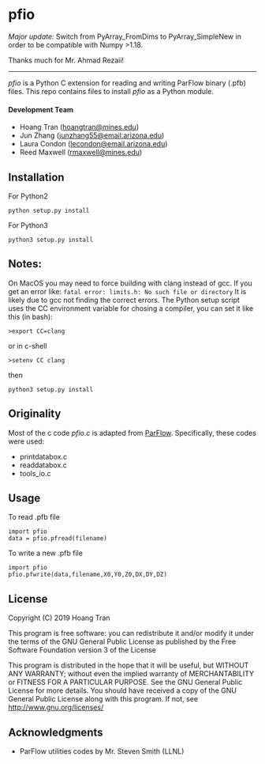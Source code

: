 pfio
=======

*Major update:*
Switch from PyArray_FromDims to PyArray_SimpleNew in order to be compatible with Numpy >1.18.

Thanks much for Mr. Ahmad Rezaii!

------------------------------

*pfio* is a Python C extension for reading and writing ParFlow binary (.pfb) files. This repo contains files to install *pfio* as a Python module.

#### Development Team
+ Hoang Tran (hoangtran@mines.edu)
+ Jun Zhang	(junzhang55@email.arizona.edu)
+ Laura Condon (lecondon@email.arizona.edu)
+ Reed Maxwell (rmaxwell@mines.edu)


Installation
--------------------
For Python2
```
python setup.py install

```

For Python3
```
python3 setup.py install

``````

Notes:
---------------------
On MacOS you may need to force building with clang instead of gcc.  If you get an error like:
`fatal error: limits.h: No such file or directory`
It is likely due to gcc not finding the correct errors.  The Python setup script uses the CC environment variable for chosing a compiler, you can set it like this (in bash):
```
>export CC=clang
```
or in c-shell
```
>setenv CC clang
```
then 
```
python3 setup.py install
```


Originality
--------------------
Most of the c code *pfio.c* is adapted from [ParFlow](https://github.com/parflow/parflow). Specifically, these codes were used:
+ printdatabox.c
+ readdatabox.c
+ tools_io.c 

Usage
--------------------

To read .pfb file

```
import pfio
data = pfio.pfread(filename)

```

To write a new .pfb file

```
import pfio
pfio.pfwrite(data,filename,X0,Y0,Z0,DX,DY,DZ)
```


License
--------------------
Copyright (C) 2019 Hoang Tran

This program is free software: you can redistribute it and/or modify it under the terms of the GNU General Public License as published by the Free Software Foundation version 3 of the License

This program is distributed in the hope that it will be useful, but WITHOUT ANY WARRANTY; without even the implied warranty of MERCHANTABILITY or FITNESS FOR A PARTICULAR PURPOSE.  See the GNU General Public License for more details. You should have received a copy of the GNU General Public License along with this program.  If not, see <http://www.gnu.org/licenses/>

Acknowledgments
--------------------
+ ParFlow utilities codes by Mr. Steven Smith (LLNL)
